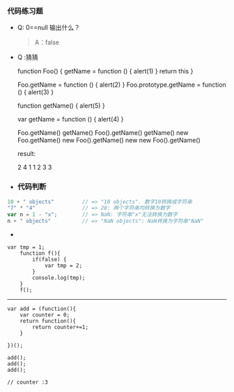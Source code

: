 ### 代码练习题

- Q: 0==null 输出什么？
	>A：false



- Q :猜猜

	function Foo() {
        getName = function () {
            alert(1)
        }
        return this
    }
    
    Foo.getName = function () { alert(2) }
    Foo.prototype.getName = function () { alert(3) }
    
    function getName() { alert(5) }
    
    var getName = function () { alert(4) }
    
    Foo.getName() 
    getName() 
    Foo().getName()
    getName()
    new Foo.getName()
    new Foo().getName()
    new new Foo().getName()
    
    
	 result:
    
     2 
     4
     1
     1
     2
     3
     3
  
  
  
- ### 代码判断

```javascript
10 + " objects"         // => "10 objects". 数字10转换成字符串
"7" * "4"               // => 28: 两个字符串均转换为数字
var n = 1 - "x";        // => NaN: 字符串"x"无法转换为数字
n + " objects"          // => "NaN objects": NaN转换为字符串"NaN"
```


-


	var tmp = 1;
	    function f(){
	        if(false) {
	            var tmp = 2;
	        }
	        console.log(tmp);
	    }
	    f(); 
	    
	    

---

	var add = (function(){
	    var counter = 0;
	    return function(){
	        return counter+=1;
	    }
	    
	})();
	
	add();
	add();
	add();
	
	// counter :3